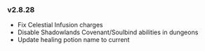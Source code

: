 ### v2.8.28
-   Fix Celestial Infusion charges
-   Disable Shadowlands Covenant/Soulbind abilities in dungeons
-   Update healing potion name to current

